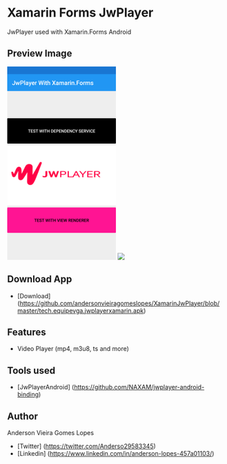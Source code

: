 # Xamarin Forms JwPlayer
JwPlayer used with Xamarin.Forms Android


## Preview  Image

<img src="https://github.com/andersonvieiragomeslopes/XamarinJwPlayer/blob/master/PreviewImage.png" width="50%">

<img src="https://github.com/andersonvieiragomeslopes/XamarinJwPlayer/blob/master/PreviewProject.gif" width="50%">

## Download App

- [Download] (https://github.com/andersonvieiragomeslopes/XamarinJwPlayer/blob/master/tech.equipevga.jwplayerxamarin.apk)

## Features  

- Video Player (mp4, m3u8, ts and more)


## Tools used  

- [JwPlayerAndroid] (https://github.com/NAXAM/jwplayer-android-binding)

## Author

Anderson Vieira Gomes Lopes 
- [Twitter] (https://twitter.com/Anderso29583345)
- [Linkedin] (https://www.linkedin.com/in/anderson-lopes-457a01103/)



